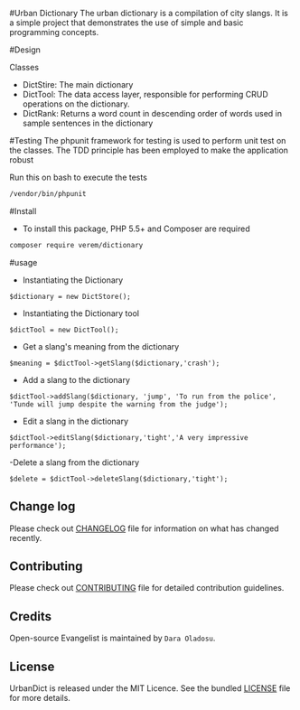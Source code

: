 #Urban Dictionary
The urban dictionary is a compilation of city
slangs. It is a simple project that demonstrates
the use of simple and basic programming concepts.

#Design

Classes
 - DictStire: The main dictionary
 - DictTool: The data access layer, responsible for
   performing CRUD operations on the dictionary.
 - DictRank: Returns a word count in descending order of
   words used in sample sentences in the dictionary


#Testing
 The phpunit framework for testing is used to perform
 unit test on the classes. The TDD principle has been
 employed to make the application robust
 
 Run this on bash to execute the tests
 ```````bash
 /vendor/bin/phpunit
`````````

#Install

- To install this package, PHP 5.5+ and Composer are required

````bash
composer require verem/dictionary
``````

#usage


- Instantiating the Dictionary

``````
$dictionary = new DictStore();
``````

- Instantiating the Dictionary tool

````````
$dictTool = new DictTool();
````````

- Get a slang's meaning from the dictionary

``````
$meaning = $dictTool->getSlang($dictionary,'crash');
``````

- Add a slang to the dictionary

``````
$dictTool->addSlang($dictionary, 'jump', 'To run from the police', 'Tunde will jump despite the warning from the judge');
``````

- Edit a slang in the dictionary

``````
$dictTool->editSlang($dictionary,'tight','A very impressive performance');
``````

-Delete a slang from the dictionary

``````
$delete = $dictTool->deleteSlang($dictionary,'tight');
``````



## Change log
Please check out [CHANGELOG](CHANGELOG.md) file for information on what has changed recently.

## Contributing
Please check out [CONTRIBUTING](CONTRIBUTING.md) file for detailed contribution guidelines.

## Credits
Open-source Evangelist is maintained by `Dara Oladosu`.

## License
UrbanDict is released under the MIT Licence. See the bundled [LICENSE](LICENSE.md) file for more details.